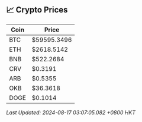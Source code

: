 ## 📈 Crypto Prices

| Coin | Price |
| ---- | ----- |
| BTC | $59595.3496 |
| ETH | $2618.5142 |
| BNB | $522.2684 |
| CRV | $0.3191 |
| ARB | $0.5355 |
| OKB | $36.3618 |
| DOGE | $0.1014 |

_Last Updated: 2024-08-17 03:07:05.082 +0800 HKT_